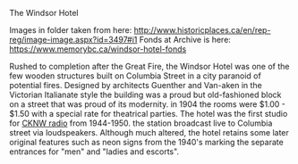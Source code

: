 The Windsor Hotel

Images in folder taken from here: http://www.historicplaces.ca/en/rep-reg/image-image.aspx?id=3497#i1
Fonds at Archive is here: https://www.memorybc.ca/windsor-hotel-fonds

Rushed to completion after the Great Fire, the Windsor Hotel was one of the few wooden structures built on Columbia Street in a city paranoid of potential fires. Designed by architects Guenther and Van-aken in the Victorian Italianate style the building was a proud but old-fashioned block on a street that was proud of its modernity. in 1904 the rooms were $1.00 - $1.50 with a special rate for theatrical parties. The hotel was the first studio for [CKNW radio](https://en.wikipedia.org/wiki/CKNW) from 1944-1950. the station broadcast live to Columbia street via loudspeakers. Although much altered, the hotel retains some later original features such as neon signs from the 1940's marking the separate entrances for "men" and "ladies and escorts".
